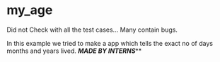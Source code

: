 # my_age
Did not Check with all the test cases... Many contain bugs. 

In this example we tried to make a app which tells the exact no of days months and years lived. *****MADE BY INTERNS*******
